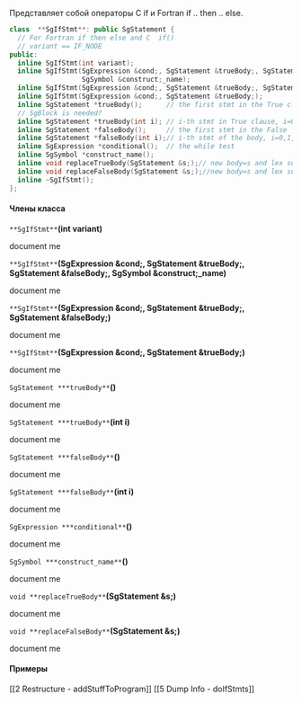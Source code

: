 Представляет собой операторы C if и Fortran if .. then .. else.

```cpp
class  **SgIfStmt**: public SgStatement {
  // For Fortran if then else and C  if()
  // variant == IF_NODE
public:
  inline SgIfStmt(int variant);
  inline SgIfStmt(SgExpression &cond;, SgStatement &trueBody;, SgStatement &falseBody;,
                  SgSymbol &construct;_name);
  inline SgIfStmt(SgExpression &cond;, SgStatement &trueBody;, SgStatement &falseBody;);
  inline SgIfStmt(SgExpression &cond;, SgStatement &trueBody;);
  inline SgStatement *trueBody();      // the first stmt in the True clause
  // SgBlock is needed? 
  inline SgStatement *trueBody(int i); // i-th stmt in True clause, i=0,1,...
  inline SgStatement *falseBody();     // the first stmt in the False
  inline SgStatement *falseBody(int i);// i-th stmt of the body, i=0,1,...
  inline SgExpression *conditional();  // the while test
  inline SgSymbol *construct_name();
  inline void replaceTrueBody(SgStatement &s;);// new body=s and lex successors.
  inline void replaceFalseBody(SgStatement &s;);//new body=s and lex successors.
  inline ~SgIfStmt();
};
```

#### Члены класса
`**SgIfStmt**`**(int variant)**

document me

`**SgIfStmt**`**(SgExpression &cond;, SgStatement &trueBody;, SgStatement &falseBody;, SgSymbol &construct;_name)**

document me

`**SgIfStmt**`**(SgExpression &cond;, SgStatement &trueBody;, SgStatement &falseBody;)**

document me

`**SgIfStmt**`**(SgExpression &cond;, SgStatement &trueBody;)**

document me

`SgStatement ***trueBody**`**()**

document me

`SgStatement ***trueBody**`**(int i)**

document me

`SgStatement ***falseBody**`**()**

document me

`SgStatement ***falseBody**`**(int i)**

document me

`SgExpression ***conditional**`**()**

document me

`SgSymbol ***construct_name**`**()**

document me

`void **replaceTrueBody**`**(SgStatement &s;)**

document me

`void **replaceFalseBody**`**(SgStatement &s;)**

document me

#### Примеры
[[2 Restructure - addStuffToProgram]]
[[5 Dump Info - doIfStmts]]
